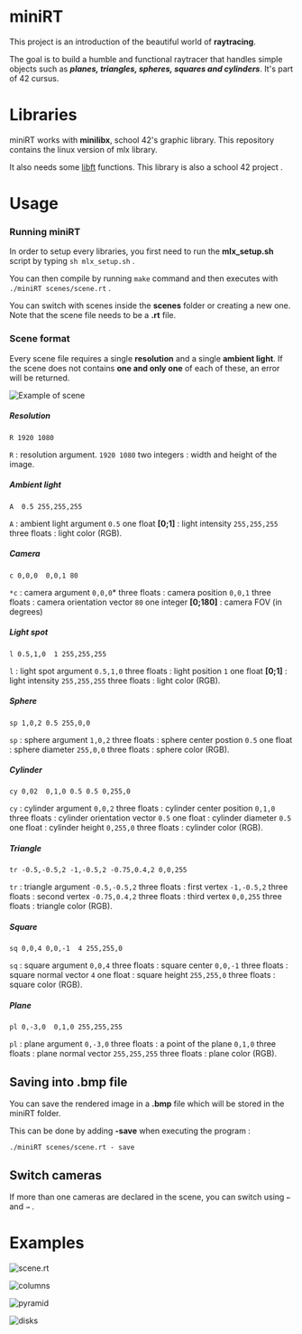 # miniRT
This project is an introduction of the beautiful world of **raytracing**.

The goal is to build a humble and functional raytracer that handles simple objects such as ***planes, triangles, spheres, squares and cylinders***.
It's part of 42 cursus.
# Libraries
miniRT works with **minilibx**, school 42's graphic library. This repository contains the linux version of mlx library.

It also needs some [libft](github.com/bditte/libft) functions. This library is also a school 42 project .
# Usage
### Running miniRT
In order to setup every libraries, you first need to run the **mlx_setup.sh** script by typing `sh mlx_setup.sh` .

You can then compile by running `make` command and then executes with `./miniRT scenes/scene.rt` . 

You can switch with scenes inside the **scenes** folder or creating a new one. Note that the scene file needs to be a **.rt** file.

### Scene format
Every scene file requires a single **resolution** and a single **ambient light**. If the scene does not contains **one and only one** of each of these, an error will be returned.

![Example of scene](https://imgur.com/IVPaq3i.png)

##### Resolution
`R 1920 1080`

`R` : resolution argument. `1920 1080` two integers : width and height of the image.

##### Ambient light
`A  0.5 255,255,255`

`A` : ambient light argument `0.5`  one float **[0;1]** : light intensity  `255,255,255` three floats : light color (RGB).

##### Camera
`c 0,0,0  0,0,1 80`

`*c` : camera argument  `0,0,0`* three floats : camera position  `0,0,1` three floats : camera orientation vector  `80` one integer **[0;180]** : camera FOV (in degrees)

##### Light spot
`l 0.5,1,0  1 255,255,255`

`l` : light spot argument `0.5,1,0` three floats : light position `1` one float **[0;1]** : light intensity `255,255,255` three floats : light color (RGB).

##### Sphere
`sp 1,0,2 0.5 255,0,0`

`sp` : sphere argument `1,0,2` three floats : sphere center postion `0.5` one float : sphere diameter `255,0,0` three floats : sphere color (RGB).

##### Cylinder
`cy 0,02  0,1,0 0.5 0.5 0,255,0`

`cy` : cylinder argument `0,0,2` three floats : cylinder center position `0,1,0` three floats : cylinder orientation vector `0.5` one float : cylinder diameter `0.5` one float : cylinder height `0,255,0` three floats : cylinder color (RGB).

##### Triangle
`tr -0.5,-0.5,2 -1,-0.5,2 -0.75,0.4,2 0,0,255`

`tr` : triangle argument `-0.5,-0.5,2` three floats : first vertex `-1,-0.5,2` three floats : second vertex `-0.75,0.4,2` three floats : third vertex `0,0,255` three floats : triangle color (RGB).


##### Square
`sq 0,0,4 0,0,-1  4 255,255,0`

`sq` : square argument `0,0,4` three floats : square center `0,0,-1` three floats : square normal vector `4` one float : square height `255,255,0` three floats : square color (RGB).

##### Plane
`pl 0,-3,0  0,1,0 255,255,255`

`pl` : plane argument `0,-3,0` three floats : a point of the plane `0,1,0` three floats : plane normal vector `255,255,255` three floats : plane color (RGB).

## Saving into .bmp file

You can save the rendered image in a **.bmp** file which will be stored in the miniRT folder.

This can be done by adding **-save** when executing the program : 

`./miniRT scenes/scene.rt - save`

## Switch cameras
If more than one cameras are declared in the scene, you can switch using `←` and `→` .

# Examples

![scene.rt](https://i.imgur.com/xVZ53Wb.png)

![columns](https://i.imgur.com/YeExZBU.png)

![pyramid](https://i.imgur.com/9rZqcPF.png)

![disks](https://imgur.com/undefined)
